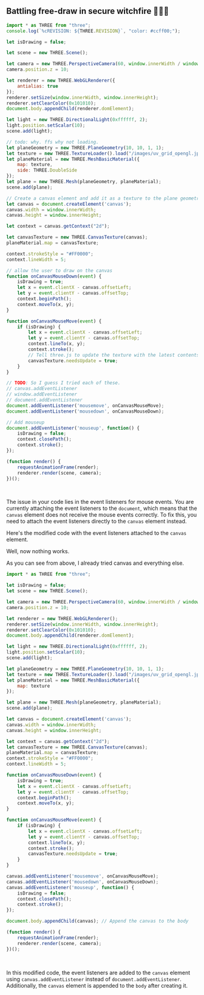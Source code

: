 ## Battling free-draw in secure witchfire 🧙🏻‍♀️

```js
import * as THREE from "three";
console.log(`%cREVISION: ${THREE.REVISION}`, "color: #ccff00;");

let isDrawing = false;

let scene = new THREE.Scene();

let camera = new THREE.PerspectiveCamera(60, window.innerWidth / window.innerHeight, 1, 1000);
camera.position.z = 10;

let renderer = new THREE.WebGLRenderer({
    antialias: true
});
renderer.setSize(window.innerWidth, window.innerHeight);
renderer.setClearColor(0x101010);
document.body.appendChild(renderer.domElement);

let light = new THREE.DirectionalLight(0xffffff, 2);
light.position.setScalar(10);
scene.add(light);

// todo: why. ffs why not loading.
let planeGeometry = new THREE.PlaneGeometry(10, 10, 1, 1);
let texture = new THREE.TextureLoader().load("/images/uv_grid_opengl.jpg");
let planeMaterial = new THREE.MeshBasicMaterial({
    map: texture,
    side: THREE.DoubleSide
});
let plane = new THREE.Mesh(planeGeometry, planeMaterial);
scene.add(plane);

// Create a canvas element and add it as a texture to the plane geometry
let canvas = document.createElement('canvas');
canvas.width = window.innerWidth;
canvas.height = window.innerHeight;

let context = canvas.getContext("2d");

let canvasTexture = new THREE.CanvasTexture(canvas);
planeMaterial.map = canvasTexture;

context.strokeStyle = "#FF0000";
context.lineWidth = 5;

// allow the user to draw on the canvas
function onCanvasMouseDown(event) {
    isDrawing = true;
    let x = event.clientX - canvas.offsetLeft;
    let y = event.clientY - canvas.offsetTop;
    context.beginPath();
    context.moveTo(x, y);
}

function onCanvasMouseMove(event) {
    if (isDrawing) {
        let x = event.clientX - canvas.offsetLeft;
        let y = event.clientY - canvas.offsetTop;
        context.lineTo(x, y);
        context.stroke();
        // Tell three.js to update the texture with the latest contents of the canvas
        canvasTexture.needsUpdate = true;
    }
}

// TODO: So I guess I tried each of these.
// canvas.addEventListener
// window.addEventListener
// document.addEventListener
document.addEventListener('mousemove', onCanvasMouseMove);
document.addEventListener('mousedown', onCanvasMouseDown);

// Add mouseup
document.addEventListener('mouseup', function() {
    isDrawing = false;
    context.closePath();
    context.stroke();
});

(function render() {
    requestAnimationFrame(render);
    renderer.render(scene, camera);
})();
```

<br>

The issue in your code lies in the event listeners for mouse events. You are currently attaching the event listeners to the `document`, which means that the `canvas` element does not receive the mouse events correctly. To fix this, you need to attach the event listeners directly to the `canvas` element instead.

Here's the modified code with the event listeners attached to the `canvas` element.

Well, now nothing works.

As you can see from above, I already tried canvas and everything else.

```javascript
import * as THREE from "three";

let isDrawing = false;
let scene = new THREE.Scene();

let camera = new THREE.PerspectiveCamera(60, window.innerWidth / window.innerHeight, 1, 1000);
camera.position.z = 10;

let renderer = new THREE.WebGLRenderer();
renderer.setSize(window.innerWidth, window.innerHeight);
renderer.setClearColor(0x101010);
document.body.appendChild(renderer.domElement);

let light = new THREE.DirectionalLight(0xffffff, 2);
light.position.setScalar(10);
scene.add(light);

let planeGeometry = new THREE.PlaneGeometry(10, 10, 1, 1);
let texture = new THREE.TextureLoader().load("/images/uv_grid_opengl.jpg");
let planeMaterial = new THREE.MeshBasicMaterial({
    map: texture
});

let plane = new THREE.Mesh(planeGeometry, planeMaterial);
scene.add(plane);

let canvas = document.createElement('canvas');
canvas.width = window.innerWidth;
canvas.height = window.innerHeight;

let context = canvas.getContext("2d");
let canvasTexture = new THREE.CanvasTexture(canvas);
planeMaterial.map = canvasTexture;
context.strokeStyle = "#FF0000";
context.lineWidth = 5;

function onCanvasMouseDown(event) {
    isDrawing = true;
    let x = event.clientX - canvas.offsetLeft;
    let y = event.clientY - canvas.offsetTop;
    context.beginPath();
    context.moveTo(x, y);
}

function onCanvasMouseMove(event) {
    if (isDrawing) {
        let x = event.clientX - canvas.offsetLeft;
        let y = event.clientY - canvas.offsetTop;
        context.lineTo(x, y);
        context.stroke();
        canvasTexture.needsUpdate = true;
    }
}

canvas.addEventListener('mousemove', onCanvasMouseMove);
canvas.addEventListener('mousedown', onCanvasMouseDown);
canvas.addEventListener('mouseup', function() {
    isDrawing = false;
    context.closePath();
    context.stroke();
});

document.body.appendChild(canvas); // Append the canvas to the body

(function render() {
    requestAnimationFrame(render);
    renderer.render(scene, camera);
})();
```

<br>

In this modified code, the event listeners are added to the `canvas` element using `canvas.addEventListener` instead of `document.addEventListener`. Additionally, the `canvas` element is appended to the `body` after creating it.

<br>
